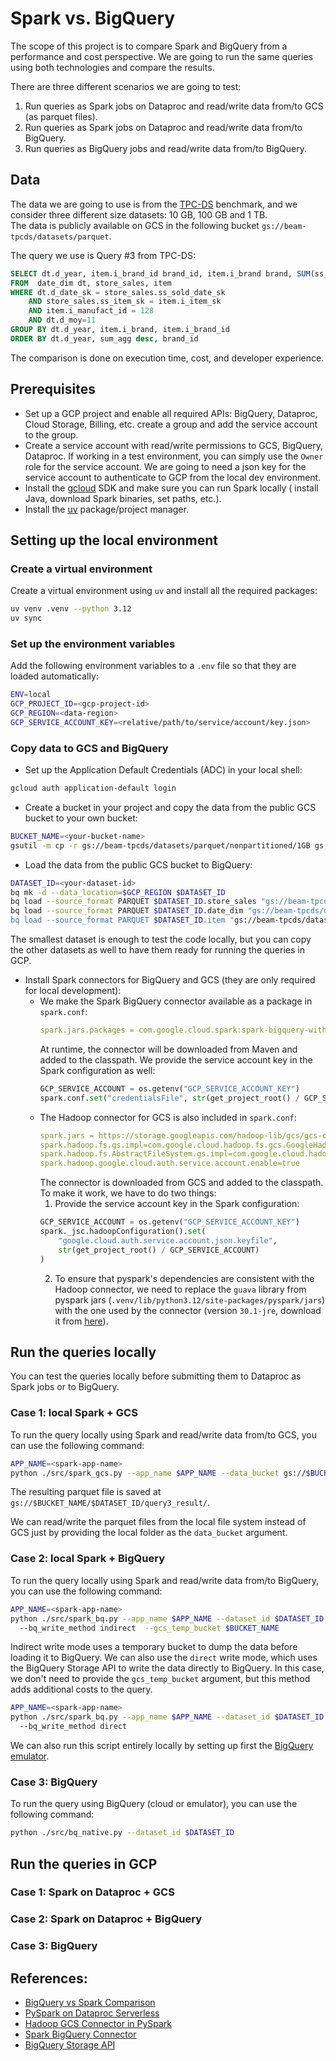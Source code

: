 # Spark vs. BigQuery 

The scope of this project is to compare Spark and BigQuery from a performance and cost perspective.
We are going to run the same queries using both technologies and compare the results. 

There are three different scenarios we are going to test:
1. Run queries as Spark jobs on Dataproc and read/write data from/to GCS (as parquet files).
2. Run queries as Spark jobs on Dataproc and read/write data from/to BigQuery.
3. Run queries as BigQuery jobs and read/write data from/to BigQuery.

## Data

The data we are going to use is from the [TPC-DS](https://beam.apache.org/documentation/sdks/java/testing/tpcds/) 
benchmark, and we consider three different size datasets: 10 GB, 100 GB and 1 TB.  
The data is publicly available on GCS in the following bucket `gs://beam-tpcds/datasets/parquet`.

The query we use is Query #3 from TPC-DS:
```sql
SELECT dt.d_year, item.i_brand_id brand_id, item.i_brand brand, SUM(ss_ext_sales_price) sum_agg
FROM  date_dim dt, store_sales, item
WHERE dt.d_date_sk = store_sales.ss_sold_date_sk
    AND store_sales.ss_item_sk = item.i_item_sk
    AND item.i_manufact_id = 128
    AND dt.d_moy=11
GROUP BY dt.d_year, item.i_brand, item.i_brand_id
ORDER BY dt.d_year, sum_agg desc, brand_id
```

The comparison is done on execution time, cost, and developer experience.

## Prerequisites

- Set up a GCP project and enable all required APIs: BigQuery, Dataproc, Cloud Storage, Billing, etc.
  create a group and add the service account to the group.
- Create a service account with read/write permissions to GCS, BigQuery, Dataproc. If working in a test 
  environment, you can simply use the `Owner` role for the service account. We are going to need a 
  json key for the service account to authenticate to GCP from the local dev environment.
- Install the [gcloud](https://cloud.google.com/sdk/docs/install) SDK and make sure you can run Spark locally (
  install Java, download Spark binaries, set paths, etc.).
- Install the [uv](https://github.com/astral-sh/uv) package/project manager.

## Setting up the local environment

### Create a virtual environment

Create a virtual environment using `uv` and install all the required packages:
```bash
uv venv .venv --python 3.12
uv sync
```

### Set up the environment variables

Add the following environment variables to a `.env` file so that they are loaded automatically:
```bash
ENV=local
GCP_PROJECT_ID=<gcp-project-id>
GCP_REGION=<data-region>
GCP_SERVICE_ACCOUNT_KEY=<relative/path/to/service/account/key.json>
```

### Copy data to GCS and BigQuery

- Set up the Application Default Credentials (ADC) in your local shell:
```bash
gcloud auth application-default login
````

- Create a bucket in your project and copy the data from the public GCS bucket to your own bucket:
```bash
BUCKET_NAME=<your-bucket-name>
gsutil -m cp -r gs://beam-tpcds/datasets/parquet/nonpartitioned/1GB gs://$BUCKET_NAME/tpcds/1GB
```

- Load the data from the public GCS bucket to BigQuery:
```bash
DATASET_ID=<your-dataset-id>
bq mk -d --data_location=$GCP_REGION $DATASET_ID
bq load --source_format PARQUET $DATASET_ID.store_sales "gs://beam-tpcds/datasets/parquet/nonpartitioned/1GB/store_sales/part*.snappy.parquet"
bq load --source_format PARQUET $DATASET_ID.date_dim "gs://beam-tpcds/datasets/parquet/nonpartitioned/1GB/date_dim/part*.snappy.parquet""
bq load --source_format PARQUET $DATASET_ID.item "gs://beam-tpcds/datasets/parquet/nonpartitioned/1GB/item/part*.snappy.parquet"
```

The smallest dataset is enough to test the code locally, but you can copy the other datasets as well to have 
them ready for running the queries in GCP.

- Install Spark connectors for BigQuery and GCS (they are only required for local development):
  - We make the Spark BigQuery connector available as a package in `spark.conf`:
    ```yaml
    spark.jars.packages = com.google.cloud.spark:spark-bigquery-with-dependencies_2.12:0.42.1
    ```
    At runtime, the connector will be downloaded from Maven and added to the classpath. We provide 
    the service account key in the Spark configuration as well:
    ```python
    GCP_SERVICE_ACCOUNT = os.getenv("GCP_SERVICE_ACCOUNT_KEY")
    spark.conf.set("credentialsFile", str(get_project_root() / GCP_SERVICE_ACCOUNT)) 
    ```
  - The Hadoop connector for GCS is also included in `spark.conf`:
    ```yaml
    spark.jars = https://storage.googleapis.com/hadoop-lib/gcs/gcs-connector-hadoop3-latest.jar
    spark.hadoop.fs.gs.impl=com.google.cloud.hadoop.fs.gcs.GoogleHadoopFileSystem
    spark.hadoop.fs.AbstractFileSystem.gs.impl=com.google.cloud.hadoop.fs.gcs.GoogleHadoopFS
    spark.hadoop.google.cloud.auth.service.account.enable=true
    ```
    The connector is downloaded from GCS and added to the classpath. To make it work, we have to do two things:
    1. Provide the service account key in the Spark configuration:
    ```python
    GCP_SERVICE_ACCOUNT = os.getenv("GCP_SERVICE_ACCOUNT_KEY")
    spark._jsc.hadoopConfiguration().set(
        "google.cloud.auth.service.account.json.keyfile", 
        str(get_project_root() / GCP_SERVICE_ACCOUNT)
    )
    ```
    2. To ensure that pyspark's dependencies are consistent with the Hadoop connector, we need to replace
      the `guava` library from pyspark jars (`.venv/lib/python3.12/site-packages/pyspark/jars`) 
      with the one used by the connector (version `30.1-jre`, download it from 
      [here](https://repo1.maven.org/maven2/com/google/guava/guava/30.1-jre/guava-30.1-jre.jar)).

       
## Run the queries locally

You can test the queries locally before submitting them to Dataproc as Spark jobs or to BigQuery.  

### Case 1: local Spark + GCS
To run the query locally using Spark and read/write data from/to GCS, you can use the following command:
```bash
APP_NAME=<spark-app-name>
python ./src/spark_gcs.py --app_name $APP_NAME --data_bucket gs://$BUCKET_NAME/$DATSASET_ID 
```
The resulting parquet file is saved at `gs://$BUCKET_NAME/$DATASET_ID/query3_result/`.

We can read/write the parquet files from the local file system instead of GCS just by providing 
the local folder as the `data_bucket` argument. 

### Case 2: local Spark + BigQuery

To run the query locally using Spark and read/write data from/to BigQuery, you can use the following command:
```bash
APP_NAME=<spark-app-name>
python ./src/spark_bq.py --app_name $APP_NAME --dataset_id $DATASET_ID 
  --bq_write_method indirect  --gcs_temp_bucket $BUCKET_NAME 
```
Indirect write mode uses a temporary bucket to dump the data before loading it to BigQuery. 
We can also use the `direct` write mode, which uses the BigQuery Storage API to write the data
directly to BigQuery. In this case, we don't need to provide the `gcs_temp_bucket` argument, but
this method adds additional costs to the query.
```bash
APP_NAME=<spark-app-name>
python ./src/spark_bq.py --app_name $APP_NAME --dataset_id $DATASET_ID 
  --bq_write_method direct 
```

We can also run this script entirely locally by setting up first the [BigQuery emulator](https://github.com/goccy/bigquery-emulator).  

### Case 3: BigQuery 

To run the query using BigQuery (cloud or emulator), you can use the following command:
```bash
python ./src/bq_native.py --dataset_id $DATASET_ID  
```

## Run the queries in GCP

### Case 1: Spark on Dataproc + GCS

### Case 2: Spark on Dataproc + BigQuery

### Case 3: BigQuery


## References:
- [BigQuery vs Spark Comparison](https://medium.com/qodea/bigquery-spark-or-dataflow-a-story-of-speed-and-other-comparisons-fb1b8fea3619)
- [PySpark on Dataproc Serverless](https://medium.com/qodea/running-pyspark-jobs-on-google-cloud-using-serverless-dataproc-f16cef5ec6b9)
- [Hadoop GCS Connector in PySpark](https://kontext.tech/article/689/pyspark-read-file-in-google-cloud-storage)
- [Spark BigQuery Connector](https://github.com/GoogleCloudDataproc/spark-bigquery-connector)
- [BigQuery Storage API](https://cloud.google.com/bigquery/docs/reference/storage)